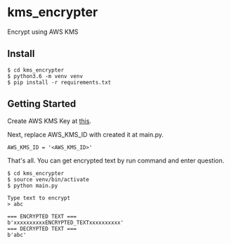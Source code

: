 # kms_encrypter

Encrypt using AWS KMS

## Install

    $ cd kms_encrypter
    $ python3.6 -m venv venv
    $ pip install -r requirements.txt

## Getting Started


Create AWS KMS Key at <a href="https://aws.amazon.com/jp/iam/" target="_blank">this</a>.

Next, replace AWS_KMS_ID  with created it at main.py.

    AWS_KMS_ID = '<AWS_KMS_ID>'

That's all. You can get encrypted text by run command and enter question.

    $ cd kms_encrypter
    $ source venv/bin/activate
    $ python main.py
    
    Type text to encrypt 
    > abc
    
    === ENCRYPTED TEXT ===
    b'xxxxxxxxxxENCRYPTED_TEXTxxxxxxxxxx'
    === DECRYPTED TEXT === 
    b'abc'













